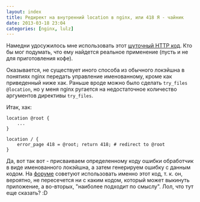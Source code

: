 ```yaml
---
layout: index
title: Редирект на внутренний location в nginx, или 418 Я - чайник
date: 2013-03-18 23:04
categories: [nginx, lulz]
---
```


Намедни удосужилось мне использовать этот [шуточный HTTP код][wiki]. Кто бы мог
подумать, что ему найдется реальное применение (пусть и не для приготовления
кофе).

Оказывается, не существует иного способа из обычного локэйшна в понятиях nginx
передать управление именованному, кроме как приведенный ниже хак. Раньше вроде
можно было сделать `try_files @location`, но у меня nginx ругается на
недостаточное количество аргументов директивы `try_files`.

Итак, хак:

```nginx
location @root {
    ...
}

location / {
    error_page 418 = @root; return 418; # redirect to @root
}
```

Да, вот так вот - присваиваем определенному коду ошибки обработчик в виде
именованного локэйшна, а затем генерируем ошибку с данным кодом. На
[форуме][forum] советуют использовать именно этот код, т. к. он, вероятно, не
пересечется ни с каким кодом, который может выкинуть приложение, а во-вторых,
"наиболее подходит по смыслу". Лол, что тут еще сказать? :D



[wiki]: http://ru.wikipedia.org/wiki/HTCPCP
[forum]: http://forum.nginx.org/read.php?21,172188
